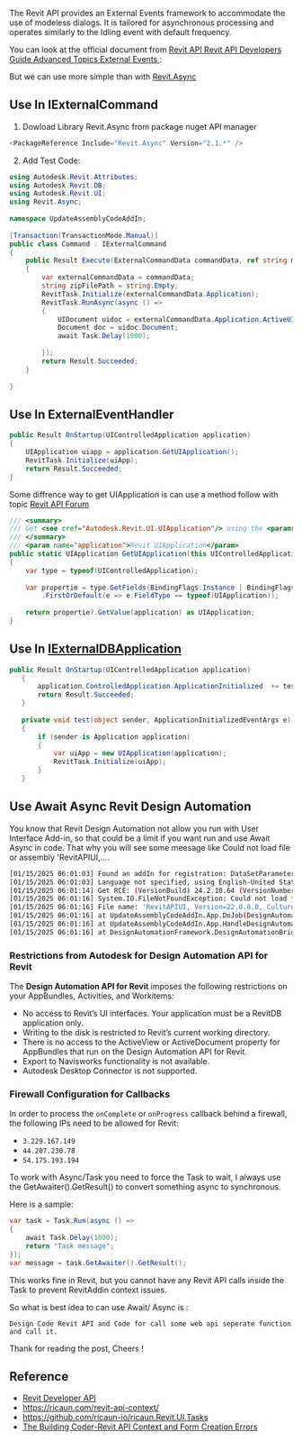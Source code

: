 The Revit API provides an External Events framework to accommodate the use of modeless dialogs. It is tailored for asynchronous processing and operates similarly to the Idling event with default frequency.

You can look at the official document from [Revit API Revit API Developers Guide Advanced Topics External Events ](https://help.autodesk.com/view/RVT/2024/ENU/?guid=Revit_API_Revit_API_Developers_Guide_Advanced_Topics_External_Events_html): 

But we can use more simple than with [Revit.Async](https://github.com/KennanChan/Revit.Async)
 
## Use In IExternalCommand

1. Dowload Library Revit.Async from package nuget API manager

```cs
<PackageReference Include="Revit.Async" Version="2.1.*" />
```

2. Add Test Code:
```cs
using Autodesk.Revit.Attributes;
using Autodesk.Revit.DB;
using Autodesk.Revit.UI;
using Revit.Async;
 
namespace UpdateAssemblyCodeAddIn;
 
[Transaction(TransactionMode.Manual)]
public class Command : IExternalCommand
{
    public Result Execute(ExternalCommandData commandData, ref string message, ElementSet elements)
    {
        var externalCommandData = commandData;
        string zipFilePath = string.Empty;
        RevitTask.Initialize(externalCommandData.Application);
        RevitTask.RunAsync(async () =>
        {
            UIDocument uidoc = externalCommandData.Application.ActiveUIDocument;
            Document doc = uidoc.Document;
            await Task.Delay(1000);
             
        });
        return Result.Succeeded;
    }
 
}
```

## Use In ExternalEventHandler 

```cs 
public Result OnStartup(UIControlledApplication application)
{
    UIApplication uiapp = application.GetUIApplication();
    RevitTask.Initialize(uiApp);
    return Result.Succeeded;
}
```
Some diffrence way to get UIApplication is can use a method follow with topic [Revit API Forum](https://forums.autodesk.com/t5/revit-api-forum/how-to-get-uiapplication-from-iexternalapplication/m-p/13261780#M83343)

```cs
/// <summary>
/// Get <see cref="Autodesk.Revit.UI.UIApplication"/> using the <paramref name="application"/>
/// </summary>
/// <param name="application">Revit UIApplication</param>
public static UIApplication GetUIApplication(this UIControlledApplication application)
{
    var type = typeof(UIControlledApplication);
 
    var propertie = type.GetFields(BindingFlags.Instance | BindingFlags.NonPublic)
        .FirstOrDefault(e => e.FieldType == typeof(UIApplication));
 
    return propertie?.GetValue(application) as UIApplication;
}
```

## Use In [IExternalDBApplication](https://help.autodesk.com/view/RVT/2024/ENU/?guid=Revit_API_Revit_API_Developers_Guide_Introduction_Add_In_Integration_External_Application_html)

```cs
public Result OnStartup(UIControlledApplication application)
   {
       application.ControlledApplication.ApplicationInitialized  += test;
       return Result.Succeeded;
   }
 
   private void test(object sender, ApplicationInitializedEventArgs e)
   {
       if (sender is Application application)
       {
           var uiApp = new UIApplication(application);
           RevitTask.Initialize(uiApp);
       }
   }
```

## Use Await Async Revit Design Automation

You know that Revit Design Automation not allow you run with User Interface Add-in, so that could be a limit if you want run and use Await Async in code. That why you will see some meesage like Could not load file or assembly 'RevitAPIUI,....

```bash
[01/15/2025 06:01:03] Found an addIn for registration: DataSetParameter.addin
[01/15/2025 06:01:03] Language not specified, using English-United States(ENU) as default.
[01/15/2025 06:01:14] Get RCE: (VersionBuild) 24.2.10.64 (VersionNumber) 2024 (SubVersionNumber) 2024.2.10
[01/15/2025 06:01:16] System.IO.FileNotFoundException: Could not load file or assembly 'RevitAPIUI, Version=22.0.0.0, Culture=neutral, PublicKeyToken=null' or one of its dependencies. The system cannot find the file specified.
[01/15/2025 06:01:16] File name: 'RevitAPIUI, Version=22.0.0.0, Culture=neutral, PublicKeyToken=null'
[01/15/2025 06:01:16] at UpdateAssemblyCodeAddIn.App.DoJob(DesignAutomationReadyEventArgs e)
[01/15/2025 06:01:16] at UpdateAssemblyCodeAddIn.App.HandleDesignAutomationReadyEvent(Object sender, DesignAutomationReadyEventArgs e)
[01/15/2025 06:01:16] at DesignAutomationFramework.DesignAutomationBridge.RaiseDesignAutomationReadyEvent(DesignAutomationReadyEventArgs e)
```
### Restrictions from Autodesk for Design Automation API for Revit

The **Design Automation API for Revit** imposes the following restrictions on your AppBundles, Activities, and Workitems:

- No access to Revit’s UI interfaces. Your application must be a RevitDB application only.
- Writing to the disk is restricted to Revit’s current working directory.
- There is no access to the ActiveView or ActiveDocument property for AppBundles that run on the Design Automation API for Revit.
- Export to Navisworks functionality is not available.
- Autodesk Desktop Connector is not supported.

### Firewall Configuration for Callbacks

In order to process the `onComplete` or `onProgress` callback behind a firewall, the following IPs need to be allowed for Revit:

- `3.229.167.149`
- `44.207.230.78`
- `54.175.193.194`

To work with Async/Task you need to force the Task to wait, I always use the GetAwaiter().GetResult() to convert something async to synchronous. 

Here is a sample: 

```cs
var task = Task.Run(async () =>
{
    await Task.Delay(1000);
    return "Task message";
});
var message = task.GetAwaiter().GetResult();
```
 This works fine in Revit, but you cannot have any Revit API calls inside the Task to prevent RevitAddin context issues.

So what is best idea to can use Await/ Async is :

    Design Code Revit API and Code for call some web api seperate function and call it.

Thank for reading the post, Cheers !

## Reference 

- [Revit Developer API ](https://help.autodesk.com/view/RVT/2024/ENU/?guid=Revit_API_Revit_API_Developers_Guide_Advanced_Topics_External_Events_html)
- https://ricaun.com/revit-api-context/
- https://github.com/ricaun-io/ricaun.Revit.UI.Tasks
- [The Building Coder-Revit API Context and Form Creation Errors ](https://thebuildingcoder.typepad.com/blog/2015/08/revit-api-context-and-form-creation-errors.html)
